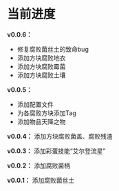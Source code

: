 # 当前进度

**v0.0.6：**
* 修复腐败菌丝土的致命bug
* 添加方块腐败地衣
* 添加方块腐败霉菌
* 添加方块腐败土壤

**v0.0.5：** 
* 添加配置文件
* 为各腐败方块添加Tag
* 添加物品天降之物

**v0.0.4：** 添加方块腐败菌盖、腐败残渣

**v0.0.3：** 添加彩蛋技能“艾尔登流星”

**v0.0.2：** 添加腐败菌柄

**v0.0.1：** 添加腐败菌丝土